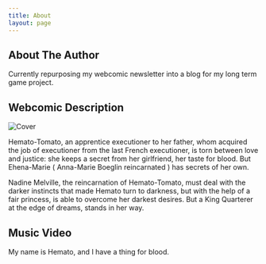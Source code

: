 ```yaml
---
title: About
layout: page
---
```

## About The Author
Currently repurposing my webcomic newsletter into a blog for my long term game project.

## Webcomic Description
![Cover](https://raw.githubusercontent.com/BequestDeCendresStudios/BequestDeCendresBlog/refs/heads/main/images/Pages/layer.png)

Hemato-Tomato, an apprentice executioner to her father, whom acquired the job of executioner from the last French executioner, is torn between love and justice: she keeps a secret from her girlfriend, her taste for blood. But Ehena-Marie ( Anna-Marie Boeglin reincarnated ) has secrets of her own.

Nadine Melville, the reincarnation of Hemato-Tomato, must deal with the darker instincts that made Hemato turn to darkness, but with the help of a fair princess, is able to overcome her darkest desires. But a King Quarterer at the edge of dreams, stands in her way.

## Music Video
My name is Hemato, and I have a thing for blood.
